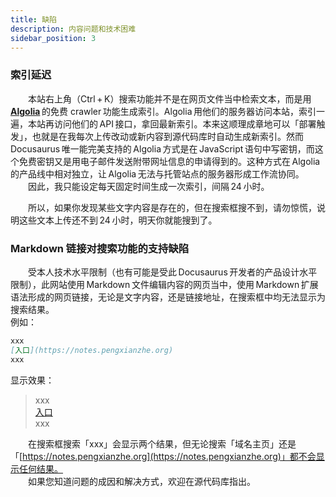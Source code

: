 ```yaml
---
title: 缺陷
description: 内容问题和技术困难
sidebar_position: 3
---
```


### 索引延迟

&emsp;&emsp;本站右上角（Ctrl&thinsp;+&thinsp;K）搜索功能并不是在网页文件当中检索文本，而是用&thinsp;[**Algolia**](https://www.algolia.com/products)&thinsp;的免费 crawler&thinsp;功能生成索引。Algolia&thinsp;用他们的服务器访问本站，索引一遍，本站再访问他们的&thinsp;API&thinsp;接口，拿回最新索引。本来这顺理成章地可以「部署触发」，也就是在我每次上传改动或新内容到源代码库时自动生成新索引。然而&thinsp;Docusaurus&thinsp;唯一能完美支持的&thinsp;Algolia&thinsp;方式是在&thinsp;JavaScript&thinsp;语句中写密钥，而这个免费密钥又是用电子邮件发送附带网址信息的申请得到的。这种方式在&thinsp;Algolia&thinsp;的产品线中相对独立，让&thinsp;Algolia&thinsp;无法与托管站点的服务器形成工作流协同。  
&emsp;&emsp;因此，我只能设定每天固定时间生成一次索引，间隔&thinsp;24&thinsp;小时。

&emsp;&emsp;所以，如果你发现某些文字内容是存在的，但在搜索框搜不到，请勿惊慌，说明这些文本上传还不到&thinsp;24&thinsp;小时，明天你就能搜到了。

### Markdown 链接对搜索功能的支持缺陷

&emsp;&emsp;受本人技术水平限制（也有可能是受此&thinsp;Docusaurus&thinsp;开发者的产品设计水平限制），此网站使用&thinsp;Markdown&thinsp;文件编辑内容的网页当中，使用&thinsp;Markdown&thinsp;扩展语法形成的网页链接，无论是文字内容，还是链接地址，在搜索框中均无法显示为搜索结果。  
例如：　　
```markdown title="xxx.md"
xxx  
[入口](https://notes.pengxianzhe.org)  
xxx
```
显示效果：  
> xxx  
> [入口](https://pengxianzhe.org)  
> xxx  

&emsp;&emsp;在搜索框搜索「xxx」会显示两个结果，但无论搜索「域名主页」还是「[https://notes.pengxianzhe.org](https://notes.pengxianzhe.org)」都不会显示任何结果。  
&emsp;&emsp;如果您知道问题的成因和解决方式，欢迎在源代码库指出。